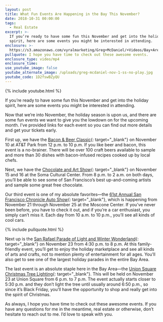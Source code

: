 ```yaml
---
layout: post
title: What Fun Events Are Happening in the Bay This November?
date: 2018-10-31 00:00:00
tags:
  - Real Estate
excerpt: >-
  If you’re ready to have some fun this November and get into the holiday
  spirit, here are some events you might be interested in attending.
enclosure: >-
  https://s3.amazonaws.com/vyralmarketing/Greg+McDaniel/+Videos/Bay+Area+Real+Estate+Agent+-+What+Fun+Events+Are+Happening+in+the+Bay+This+November%253F.mp4
pullquote: I hope you have time to check out these awesome events.
enclosure_type: video/mp4
enclosure_time:
use_youtube_image: false
youtube_alternate_image: /uploads/greg-mcdaniel-nov-1-ss-no-play.jpg
youtube_code: 1D2fswBZyQU
---
```


{% include youtube.html %}

If you’re ready to have some fun this November and get into the holiday spirit, here are some events you might be interested in attending.

Now that we’re into November, the holiday season is upon us, and there are some fun events we want to give you the lowdown on for the upcoming month. I’ve provided links for each event so you can find out more details and get your tickets early.

First up, we have the [Bacon & Beer Classic](https://www.eventbrite.com/e/san-francisco-bacon-and-beer-classic-tickets-48891682338){: target="_blank"} on November 10 at AT&T Park from 12 p.m. to 10 p.m. If you like beer and bacon, this event is a no-brainer. There will be over 100 craft beers available to sample and more than 30 dishes with bacon-infused recipes cooked up by local chefs.

Next, we have the [Chocolate and Art Show](https://www.eventbrite.com/e/chocolate-and-art-show-san-francisco-november-15-16-2018-tickets-44691771291){: target="_blank"} on November 15 and 16 at the Soma Cultural Center. From 8 p.m. to 2 a.m. on both days, you’ll be able to see some of San Francisco’s best up-and-coming artists and sample some great free chocolate.

Our third event is one of my absolute favorites—the [61st Annual San Francisco Chronicle Auto Show](https://www.sfautoshow.com/){: target="_blank"}, which is happening from November 21 through November 25 at the Moscone Center. If you’ve never been before, you have to check it out, and if you’re a car enthusiast, you simply can’t miss it. Each day from 10 a.m. to 10 p.m., you’ll see all kinds of cool cars.

{% include pullquote.html %}

Next up is the [San Rafael Parade of Light and Winter Wonderland](https://www.eventbrite.com/e/the-san-rafael-39th-annual-parade-of-lights-and-winter-wonderland-tickets-42573052145){: target="_blank"} on November 23 from 4:30 p.m. to 8 p.m. At this family-friendly event, you’ll get to enjoy the holiday marketplace and see all kinds of arts and crafts, not to mention plenty of entertainment for all ages. You’ll also get to see one of the largest holiday parades in the entire Bay Area.

The last event is an absolute staple here in the Bay Area—the [Union Square Christmas Tree Lighting](https://www.sftourismtips.com/union-square-christmas-tree-lighting.html){: target="_blank"}. This will be held on November 23 at Union Square from 6 p.m. to 7 p.m. The event actually starts closer to 5:30 p.m. and they don’t light the tree until usually around 6:50 p.m., so since it’s Black Friday, you’ll have the opportunity to shop and really get into the spirit of Christmas.

As always, I hope you have time to check out these awesome events. If you have any questions for me in the meantime, real estate or otherwise, don’t hesitate to reach out to me. I’d love to speak with you.